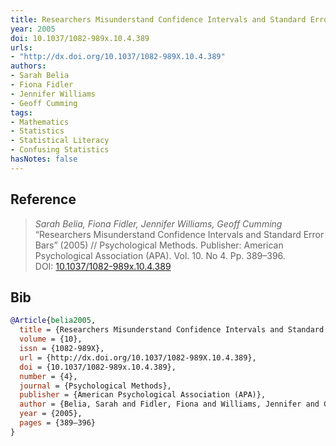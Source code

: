 ```yaml
---
title: Researchers Misunderstand Confidence Intervals and Standard Error Bars
year: 2005
doi: 10.1037/1082-989x.10.4.389
urls:
- "http://dx.doi.org/10.1037/1082-989X.10.4.389"
authors:
- Sarah Belia
- Fiona Fidler
- Jennifer Williams
- Geoff Cumming
tags:
- Mathematics
- Statistics
- Statistical Literacy
- Confusing Statistics
hasNotes: false
---
```


## Reference

> <i>Sarah Belia, Fiona Fidler, Jennifer Williams, Geoff Cumming</i> “Researchers Misunderstand Confidence Intervals and Standard Error Bars” (2005) // Psychological Methods. Publisher: American Psychological Association (APA). Vol.&nbsp;10. No&nbsp;4. Pp.&nbsp;389–396. DOI:&nbsp;<a href='https://doi.org/10.1037/1082-989x.10.4.389'>10.1037/1082-989x.10.4.389</a>

## Bib

```bib
@Article{belia2005,
  title = {Researchers Misunderstand Confidence Intervals and Standard Error Bars},
  volume = {10},
  issn = {1082-989X},
  url = {http://dx.doi.org/10.1037/1082-989X.10.4.389},
  doi = {10.1037/1082-989x.10.4.389},
  number = {4},
  journal = {Psychological Methods},
  publisher = {American Psychological Association (APA)},
  author = {Belia, Sarah and Fidler, Fiona and Williams, Jennifer and Cumming, Geoff},
  year = {2005},
  pages = {389–396}
}
```

